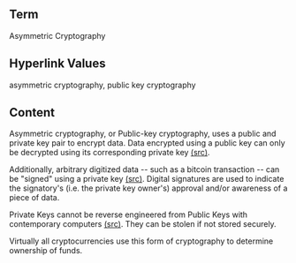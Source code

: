 ## Term

Asymmetric Cryptography

## Hyperlink Values

asymmetric cryptography, public key cryptography

## Content

Asymmetric cryptography, or Public-key cryptography, uses a public and private key pair to encrypt data. Data encrypted using a public key can only be decrypted using its corresponding private key [(src)](https://en.wikipedia.org/wiki/Public-key_cryptography). 

Additionally, arbitrary digitized data -- such as a bitcoin transaction -- can be "signed" using a private key [(src)](https://en.wikipedia.org/wiki/Public-key_cryptography). Digital signatures are used to indicate the signatory's (i.e. the private key owner's) approval and/or awareness of a piece of data. 

Private Keys cannot be reverse engineered from Public Keys with contemporary computers [(src)](https://bitcoin.stackexchange.com/questions/2847/how-long-would-it-take-a-large-computer-to-crack-a-private-key). They can be stolen if not stored securely.

Virtually all cryptocurrencies use this form of cryptography to determine ownership of funds.
